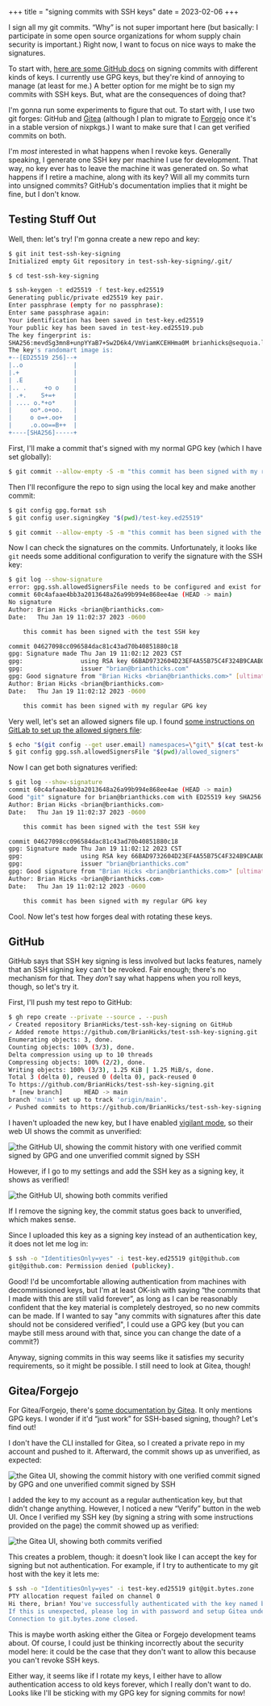 +++
title = "signing commits with SSH keys"
date = 2023-02-06
+++

I sign all my git commits. “Why” is not super important here (but basically: I participate in some open source organizations for whom supply chain security is important.) Right now, I want to focus on nice ways to make the signatures.

To start with, [here are some GitHub docs](https://docs.github.com/en/authentication/managing-commit-signature-verification/signing-commits) on signing commits with different kinds of keys. I currently use GPG keys, but they're kind of annoying to manage (at least for me.) A better option for me might be to sign my commits with SSH keys. But, what are the consequences of doing that?

I'm gonna run some experiments to figure that out. To start with, I use two git forges: GitHub and [Gitea](https://gitea.io/en-us/) (although I plan to migrate to [Forgejo](https://forgejo.org/) once it's in a stable version of nixpkgs.) I want to make sure that I can get verified commits on both.

I'm _most_ interested in what happens when I revoke keys. Generally speaking, I generate one SSH key per machine I use for development. That way, no key ever has to leave the machine it was generated on. So what happens if I retire a machine, along with its key? Will all my commits turn into unsigned commits? GitHub's documentation implies that it might be fine, but I don't know.

## Testing Stuff Out

Well, then: let's try! I'm gonna create a new repo and key:

```bash
$ git init test-ssh-key-signing
Initialized empty Git repository in test-ssh-key-signing/.git/

$ cd test-ssh-key-signing

$ ssh-keygen -t ed25519 -f test-key.ed25519
Generating public/private ed25519 key pair.
Enter passphrase (empty for no passphrase):
Enter same passphrase again:
Your identification has been saved in test-key.ed25519
Your public key has been saved in test-key.ed25519.pub
The key fingerprint is:
SHA256:mevdSg3mn8+unpYYaB7+Sw2D6k4/VmViamKCEHHma0M brianhicks@sequoia.local
The key's randomart image is:
+--[ED25519 256]--+
|..o              |
|.+               |
| .E              |
|.. .     +o o    |
| .+.    S+=+     |
| .... o.*+o*     |
|     oo*.o+oo.   |
|     o o=+.oo+   |
|     .o.oo==B++  |
+----[SHA256]-----+
```

First, I'll make a commit that's signed with my normal GPG key (which I have set globally):

```bash
$ git commit --allow-empty -S -m "this commit has been signed with my regular GPG key"
```

Then I'll reconfigure the repo to sign using the local key and make another commit:

```bash
$ git config gpg.format ssh
$ git config user.signingKey "$(pwd)/test-key.ed25519"

$ git commit --allow-empty -S -m "this commit has been signed with the test SSH key"
```

Now I can check the signatures on the commits. Unfortunately, it looks like `git` needs some additional configuration to verify the signature with the SSH key:

```bash
$ git log --show-signature
error: gpg.ssh.allowedSignersFile needs to be configured and exist for ssh signature verification
commit 60c4afaae4bb3a2013648a26a99b994e868ee4ae (HEAD -> main)
No signature
Author: Brian Hicks <brian@brianthicks.com>
Date:   Thu Jan 19 11:02:37 2023 -0600

    this commit has been signed with the test SSH key

commit 04627098cc096584dac81c43ad70b40851880c18
gpg: Signature made Thu Jan 19 11:02:12 2023 CST
gpg:                using RSA key 66BAD9732604D23EF4A55B75C4F324B9CAAB0D50
gpg:                issuer "brian@brianthicks.com"
gpg: Good signature from "Brian Hicks <brian@brianthicks.com>" [ultimate]
Author: Brian Hicks <brian@brianthicks.com>
Date:   Thu Jan 19 11:02:12 2023 -0600

    this commit has been signed with my regular GPG key
```

Very well, let's set an allowed signers file up. I found [some instructions on GitLab to set up the allowed signers file](https://docs.gitlab.com/ee/user/project/repository/ssh_signed_commits/#verify-commits):

```bash
$ echo "$(git config --get user.email) namespaces=\"git\" $(cat test-key.ed25519.pub)" > allowed_signers
$ git config gpg.ssh.allowedSignersFile "$(pwd)/allowed_signers"
```

Now I can get both signatures verified:

```bash
$ git log --show-signature
commit 60c4afaae4bb3a2013648a26a99b994e868ee4ae (HEAD -> main)
Good "git" signature for brian@brianthicks.com with ED25519 key SHA256:mevdSg3mn8+unpYYaB7+Sw2D6k4/VmViamKCEHHma0M
Author: Brian Hicks <brian@brianthicks.com>
Date:   Thu Jan 19 11:02:37 2023 -0600

    this commit has been signed with the test SSH key

commit 04627098cc096584dac81c43ad70b40851880c18
gpg: Signature made Thu Jan 19 11:02:12 2023 CST
gpg:                using RSA key 66BAD9732604D23EF4A55B75C4F324B9CAAB0D50
gpg:                issuer "brian@brianthicks.com"
gpg: Good signature from "Brian Hicks <brian@brianthicks.com>" [ultimate]
Author: Brian Hicks <brian@brianthicks.com>
Date:   Thu Jan 19 11:02:12 2023 -0600

    this commit has been signed with my regular GPG key
```

Cool. Now let's test how forges deal with rotating these keys.

## GitHub

GitHub says that SSH key signing is less involved but lacks features, namely that an SSH signing key can't be revoked. Fair enough; there's no mechanism for that. They _don't_ say what happens when you roll keys, though, so let's try it.

First, I'll push my test repo to GitHub:

```bash
$ gh repo create --private --source . --push
✓ Created repository BrianHicks/test-ssh-key-signing on GitHub
✓ Added remote https://github.com/BrianHicks/test-ssh-key-signing.git
Enumerating objects: 3, done.
Counting objects: 100% (3/3), done.
Delta compression using up to 10 threads
Compressing objects: 100% (2/2), done.
Writing objects: 100% (3/3), 1.25 KiB | 1.25 MiB/s, done.
Total 3 (delta 0), reused 0 (delta 0), pack-reused 0
To https://github.com/BrianHicks/test-ssh-key-signing.git
 * [new branch]      HEAD -> main
branch 'main' set up to track 'origin/main'.
✓ Pushed commits to https://github.com/BrianHicks/test-ssh-key-signing.git
```

I haven't uploaded the new key, but I have enabled [vigilant mode](https://docs.github.com/en/authentication/managing-commit-signature-verification/displaying-verification-statuses-for-all-of-your-commits), so their web UI shows the commit as unverified:

![the GitHub UI, showing the commit history with one verified commit signed by GPG and one unverified commit signed by SSH](/images/unverified-commits-on-GitHub-in-the-test-ssh-key-signing-repo.png)

However, if I go to my settings and add the SSH key as a signing key, it shows as verified!

![the GitHub UI, showing both commits verified](/images/verified-commits-on-GitHub-in-the-test-ssh-key-signing-repo.png)

If I remove the signing key, the commit status goes back to unverified, which makes sense.

Since I uploaded this key as a signing key instead of an authentication key, it does not let me log in:

```bash
$ ssh -o "IdentitiesOnly=yes" -i test-key.ed25519 git@github.com
git@github.com: Permission denied (publickey).
```

Good! I'd be uncomfortable allowing authentication from machines with decommissioned keys, but I'm at least OK-ish with saying “the commits that I made with this are still valid forever”, as long as I can be reasonably confident that the key material is completely destroyed, so no new commits can be made. If I wanted to say "any commits with signatures after this date should not be considered verified", I could use a GPG key (but you can maybe still mess around with that, since you can change the date of a commit?)

Anyway, signing commits in this way seems like it satisfies my security requirements, so it might be possible. I still need to look at Gitea, though!

## Gitea/Forgejo

For Gitea/Forgejo, there's [some documentation by Gitea](https://docs.gitea.io/en-us/signing/). It only mentions GPG keys. I wonder if it'd “just work” for SSH-based signing, though? Let's find out!

I don't have the CLI installed for Gitea, so I created a private repo in my account and pushed to it. Afterward, the commit shows up as unverified, as expected:

![the Gitea UI, showing the commit history with one verified commit signed by GPG and one unverified commit signed by SSH](/images/unverified-commits-on-gitea-in-the-test-ssh-key-signing-repo.png)

I added the key to my account as a regular authentication key, but that didn't change anything. However, I noticed a new “Verify” button in the web UI. Once I verified my SSH key (by signing a string with some instructions provided on the page) the commit showed up as verified:

![the Gitea UI, showing both commits verified](/images/verified-commits-on-gitea-in-the-test-ssh-key-signing-repo.png)

This creates a problem, though: it doesn't look like I can accept the key for signing but not authentication. For example, if I try to authenticate to my git host with the key it lets me:

```bash
$ ssh -o "IdentitiesOnly=yes" -i test-key.ed25519 git@git.bytes.zone
PTY allocation request failed on channel 0
Hi there, brian! You've successfully authenticated with the key named brianhicks@..., but Gitea does not provide shell access.
If this is unexpected, please log in with password and setup Gitea under another user.
Connection to git.bytes.zone closed.
```

This is maybe worth asking either the Gitea or Forgejo development teams about. Of course, I could just be thinking incorrectly about the security model here: it could be the case that they don't want to allow this because you can't revoke SSH keys.

Either way, it seems like if I rotate my keys, I either have to allow authentication access to old keys forever, which I really don't want to do. Looks like I'll be sticking with my GPG key for signing commits for now!
